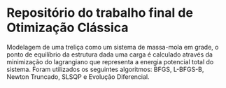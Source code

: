 # Repositório do trabalho final de Otimização Clássica


Modelagem de uma treliça como um sistema de massa-mola em grade, o ponto de equilíbrio da estrutura dada uma carga é calculado através da minimização do lagrangiano que representa a energia potencial total do sistema.
Foram utilizados os seguintes algoritmos: BFGS, L-BFGS-B, Newton Truncado, SLSQP e Evolução Diferencial.
